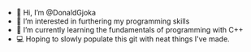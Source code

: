 - 👋 Hi, I’m @DonaldGjoka
- 👀 I’m interested in furthering my programming skills
- 🌱 I’m currently learning the fundamentals of programming with C++
- 💻 Hoping to slowly populate this git with neat things I've made.


<!---
DonaldGjoka/DonaldGjoka is a ✨ special ✨ repository because its `README.md` (this file) appears on your GitHub profile.
You can click the Preview link to take a look at your changes.
--->
